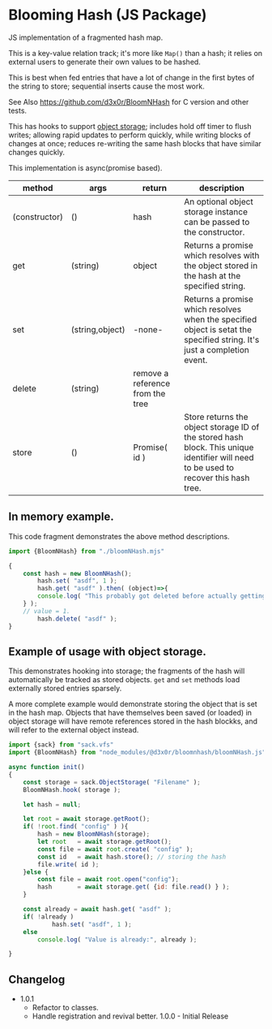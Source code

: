 

# Blooming Hash (JS Package)

JS implementation of a fragmented hash map.

This is a key-value relation track; it's more like `Map()` than a hash; it relies on external users to generate their own values to be hashed.

This is best when fed entries that have a lot of change in the first bytes of the string to store; sequential inserts cause the most work.

See Also https://github.com/d3x0r/BloomNHash for C version and other tests.

This has hooks to support [object storage](https://github.com/d3x0r/sack.vfs/blob/master/README_ObjectStorage.md); 
includes hold off timer to flush writes; allowing rapid updates to perform quickly, while writing blocks of changes at once; 
reduces re-writing the same hash blocks that have similar changes quickly.

This implementation is async(promise based).

|method| args | return | description |
|---|----|----|----|
|(constructor) | (<optional storage>) | hash | An optional object storage instance can be passed to the constructor. |
|get| (string) | object | Returns a promise which resolves with the object stored in the hash at the specified string. |
|set| (string,object) | -none- | Returns a promise which resolves when the specified object is setat the specified string.  It's just a completion event. |
|delete| (string) | remove a reference from the tree |
|store| () | Promise( id ) | Store returns the object storage ID of the stored hash block.  This unique identifier will need to be used to recover this hash tree.  |


## In memory example.

This code fragment demonstrates the above method descriptions.

``` js
import {BloomNHash} from "./bloomNHash.mjs"

{
	const hash = new BloomNHash();
        hash.set( "asdf", 1 );
        hash.get( "asdf" ).then( (object)=>{
		console.log( "This probably got deleted before actually getting done, maybe?" );
	} );
	// value = 1.
        hash.delete( "asdf" );
}

```

## Example of usage with object storage.


This demonstrates hooking into storage; the fragments of the hash will automatically be tracked as stored objects.
`get` and `set` methods load externally stored entries sparsely.

A more complete example would demonstrate storing the object that is set in the hash map.  Objects that have
themselves been saved (or loaded) in object storage will have remote references stored in the hash blockks, and 
will refer to the external object instead.

``` js
import {sack} from "sack.vfs"
import {BloomNHash} from "node_modules/@d3x0r/bloomnhash/bloomNHash.js"

async function init() 
{
	const storage = sack.ObjectStorage( "Filename" );
	BloomNHash.hook( storage );

	let hash = null;

	let root = await storage.getRoot();
	if( !root.find( "config" ) ){
		hash = new BloomNHash(storage);
		let root   = await storage.getRoot();
		const file = await root.create( "config" );
		const id   = await hash.store(); // storing the hash 
		file.write( id );
	}else {
		const file = await root.open("config");
		hash       = await storage.get( {id: file.read() } );
	}

	const already = await hash.get( "asdf" );
	if( !already )
	        hash.set( "asdf", 1 );
	else
		console.log( "Value is already:", already );

}

```


## Changelog

- 1.0.1 
  - Refactor to classes.
  - Handle registration and revival better.
1.0.0 - Initial Release